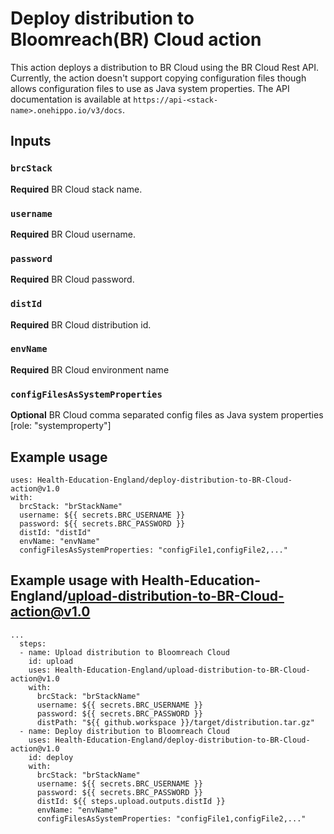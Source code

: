 # Deploy distribution to Bloomreach(BR) Cloud action
This action deploys a distribution to BR Cloud using the BR Cloud Rest API. Currently, the action doesn't support copying configuration files though allows configuration files to use as Java system properties.
The API documentation is available at `https://api-<stack-name>.onehippo.io/v3/docs`.

## Inputs

### `brcStack`

**Required** BR Cloud stack name.

### `username`

**Required** BR Cloud username.

### `password`

**Required** BR Cloud password.

### `distId`

**Required** BR Cloud distribution id.

### `envName`

**Required** BR Cloud environment name
### `configFilesAsSystemProperties`

**Optional** BR Cloud comma separated config files as Java system properties [role: "systemproperty"]

## Example usage

```
uses: Health-Education-England/deploy-distribution-to-BR-Cloud-action@v1.0
with:
  brcStack: "brStackName"
  username: ${{ secrets.BRC_USERNAME }}
  password: ${{ secrets.BRC_PASSWORD }}
  distId: "distId"
  envName: "envName"
  configFilesAsSystemProperties: "configFile1,configFile2,..."
```

## Example usage with Health-Education-England/upload-distribution-to-BR-Cloud-action@v1.0
```
...
  steps:
  - name: Upload distribution to Bloomreach Cloud
    id: upload
    uses: Health-Education-England/upload-distribution-to-BR-Cloud-action@v1.0
    with:
      brcStack: "brStackName"
      username: ${{ secrets.BRC_USERNAME }}
      password: ${{ secrets.BRC_PASSWORD }}
      distPath: "${{ github.workspace }}/target/distribution.tar.gz"
  - name: Deploy distribution to Bloomreach Cloud
    uses: Health-Education-England/deploy-distribution-to-BR-Cloud-action@v1.0
    id: deploy
    with:
      brcStack: "brStackName"
      username: ${{ secrets.BRC_USERNAME }}
      password: ${{ secrets.BRC_PASSWORD }}
      distId: ${{ steps.upload.outputs.distId }}
      envName: "envName"
      configFilesAsSystemProperties: "configFile1,configFile2,..."
```
